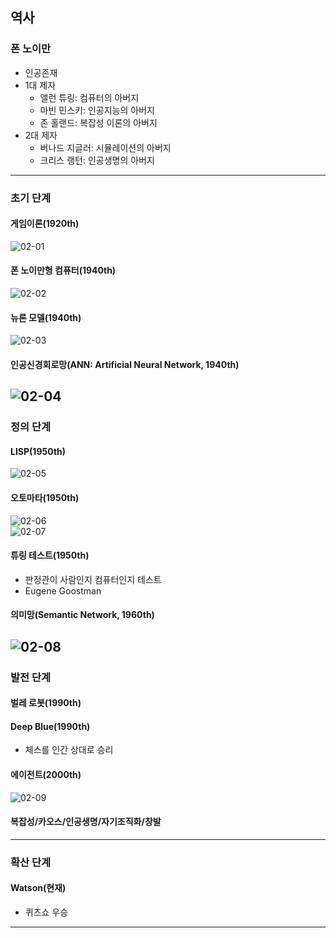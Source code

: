 ## 역사
### 폰 노이만
   - 인공존재
   - 1대 제자
      - 앨런 튜링: 컴퓨터의 아버지
      - 마빈 민스키: 인공지능의 아버지
      - 존 홀랜드: 복잡성 이론의 아버지
   - 2대 제자
      - 버나드 지글러: 시뮬레이션의 아버지
      - 크리스 랭턴: 인공생명의 아버지
---

### 초기 단계
#### 게임이론(1920th)
   ![02-01](https://github.com/Jeongsiwook/AI/blob/master/img/02-01.jpg?raw=true)
   
#### 폰 노이만형 컴퓨터(1940th)
   ![02-02](https://github.com/Jeongsiwook/AI/blob/master/img/02-02.jpg?raw=true)
   
#### 뉴론 모델(1940th)
   ![02-03](https://github.com/Jeongsiwook/AI/blob/master/img/02-03.jpg?raw=true)
   
#### 인공신경회로망(ANN: Artificial Neural Network, 1940th)
   ![02-04](https://github.com/Jeongsiwook/AI/blob/master/img/02-04.jpg?raw=true)   
---

### 정의 단계
#### LISP(1950th)
   ![02-05](https://github.com/Jeongsiwook/AI/blob/master/img/02-05.jpg?raw=true)   
   
#### 오토마타(1950th)
   ![02-06](https://github.com/Jeongsiwook/AI/blob/master/img/02-06.jpg?raw=true)   
   ![02-07](https://github.com/Jeongsiwook/AI/blob/master/img/02-07.jpg?raw=true)   
   
#### 튜링 테스트(1950th)
   - 판정관이 사람인지 컴퓨터인지 테스트
   - Eugene Goostman
   
#### 의미망(Semantic Network, 1960th)
   ![02-08](https://github.com/Jeongsiwook/AI/blob/master/img/02-08.jpg?raw=true)   
---

### 발전 단계
#### 벌레 로봇(1990th)

#### Deep Blue(1990th)
   - 체스를 인간 상대로 승리
   
#### 에이전트(2000th)
   ![02-09](https://github.com/Jeongsiwook/AI/blob/master/img/02-09.jpg?raw=true)   
   
#### 복잡성/카오스/인공생명/자기조직화/창발
---

### 확산 단계
#### Watson(현재)
   - 퀴즈쇼 우승
---
